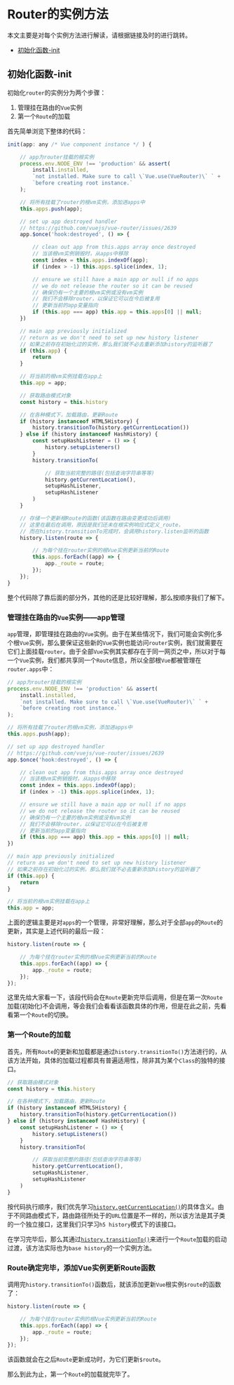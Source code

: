 # Router的实例方法

本文主要是对每个实例方法进行解读，请根据链接及时的进行跳转。

- [初始化函数-init](#初始化函数-init)

## 初始化函数-init

初始化`router`的实例分为两个步骤：

1. 管理挂在路由的`Vue`实例
2. 第一个`Route`的加载

首先简单浏览下整体的代码：

```js
init(app: any /* Vue component instance */ ) {

    // app为router挂载的根实例
    process.env.NODE_ENV !== 'production' && assert(
        install.installed,
        `not installed. Make sure to call \`Vue.use(VueRouter)\` ` +
        `before creating root instance.`
    );

    // 将所有挂载了router的根vm实例，添加进apps中
    this.apps.push(app);

    // set up app destroyed handler
    // https://github.com/vuejs/vue-router/issues/2639
    app.$once('hook:destroyed', () => {

        // clean out app from this.apps array once destroyed
        // 当该根vm实例销毁时，从apps中移除
        const index = this.apps.indexOf(app);
        if (index > -1) this.apps.splice(index, 1);

        // ensure we still have a main app or null if no apps
        // we do not release the router so it can be reused
        // 确保仍有一个主要的根vm实例或没有vm实例
        // 我们不会移除router，以保证它可以在今后被复用
        // 更新当前的app变量指向
        if (this.app === app) this.app = this.apps[0] || null;
    })

    // main app previously initialized
    // return as we don't need to set up new history listener
    // 如果之前存在初始化过的实例，那么我们就不必去重新添加history的监听器了
    if (this.app) {
        return
    }

    // 将当前的根vm实例挂载在app上
    this.app = app;

    // 获取路由模式对象
    const history = this.history

    // 在各种模式下，加载路由，更新Route
    if (history instanceof HTML5History) {
        history.transitionTo(history.getCurrentLocation())
    } else if (history instanceof HashHistory) {
        const setupHashListener = () => {
            history.setupListeners()
        }
        history.transitionTo(

            // 获取当前完整的路径(包括查询字符串等等)
            history.getCurrentLocation(),
            setupHashListener,
            setupHashListener
        )
    }

    // 存储一个更新根Route的函数(该函数在路由变更成功后调用)
    // 这里在最后在调用，原因是我们还未在根实例响应式定义_route，
    // 而在history.transitionTo完成时，会调用history.listen监听的函数
    history.listen(route => {

        // 为每个挂在router实例的根Vue实例更新当前的Route
        this.apps.forEach((app) => {
            app._route = route;
        });
    });
}
```

整个代码除了靠后面的部分外，其他的还是比较好理解，那么按顺序我们了解下。

### 管理挂在路由的`Vue`实例——app管理

`app`管理，即管理挂在路由的`Vue`实例。由于在某些情况下，我们可能会实例化多个根`Vue`实例，那么要保证这些新的`Vue`实例也能访问`router`实例，我们就需要在它们上面挂载`router`。由于全部`Vue`实例其实都存在于同一网页之中，所以对于每一个`Vue`实例，我们都共享同一个`Route`信息，所以全部根`Vue`都被管理在`router.apps`中：

```js
// app为router挂载的根实例
process.env.NODE_ENV !== 'production' && assert(
    install.installed,
    `not installed. Make sure to call \`Vue.use(VueRouter)\` ` +
    `before creating root instance.`
);

// 将所有挂载了router的根vm实例，添加进apps中
this.apps.push(app);

// set up app destroyed handler
// https://github.com/vuejs/vue-router/issues/2639
app.$once('hook:destroyed', () => {

    // clean out app from this.apps array once destroyed
    // 当该根vm实例销毁时，从apps中移除
    const index = this.apps.indexOf(app);
    if (index > -1) this.apps.splice(index, 1);

    // ensure we still have a main app or null if no apps
    // we do not release the router so it can be reused
    // 确保仍有一个主要的根vm实例或没有vm实例
    // 我们不会移除router，以保证它可以在今后被复用
    // 更新当前的app变量指向
    if (this.app === app) this.app = this.apps[0] || null;
})

// main app previously initialized
// return as we don't need to set up new history listener
// 如果之前存在初始化过的实例，那么我们就不必去重新添加history的监听器了
if (this.app) {
    return
}

// 将当前的根vm实例挂载在app上
this.app = app;
```

上面的逻辑主要是对`apps`的一个管理，非常好理解，那么对于全部`app`的`Route`的更新，其实是上述代码的最后一段：

```js
history.listen(route => {

    // 为每个挂在router实例的根Vue实例更新当前的Route
    this.apps.forEach((app) => {
        app._route = route;
    });
});
```

这里先给大家看一下，该段代码会在`Route`更新完毕后调用，但是在第一次`Route`加载(初始化)不会调用，等会我们会看看该函数具体的作用，但是在此之前，先看看第一个`Route`的切换。

### 第一个Route的加载

首先，所有`Route`的更新和加载都是通过`history.transitionTo()`方法进行的，从该方法开始，具体的加载过程都具有普遍适用性，除非其为某个`Class`的独特的接口。

```js
// 获取路由模式对象
const history = this.history

// 在各种模式下，加载路由，更新Route
if (history instanceof HTML5History) {
    history.transitionTo(history.getCurrentLocation())
} else if (history instanceof HashHistory) {
    const setupHashListener = () => {
        history.setupListeners()
    }
    history.transitionTo(

        // 获取当前完整的路径(包括查询字符串等等)
        history.getCurrentLocation(),
        setupHashListener,
        setupHashListener
    )
}
```

按代码执行顺序，我们优先学习[`history.getCurrentLocation()`](../../../路由模式/base基础模式/实例方法/README.md#获取完整路径信息historygetcurrentlocation)的具体含义。由于不同路由模式下，路由路径所处于的`URL`位置是不一样的，所以该方法是其子类的一个独立接口，这里我们只学习`h5 history`模式下的该接口。

在学习完毕后，那么其通过[`history.transitionTo()`](../../../路由模式/base基础模式/实例方法/README.md)来进行一个`Route`加载的启动过渡，该方法实际也为`base history`的一个实例方法。

### Route确定完毕，添加Vue实例更新Route函数

调用完`history.transitionTo()`函数后，就该添加更新`Vue`根实例`$route`的函数了：

```js
history.listen(route => {

    // 为每个挂在router实例的根Vue实例更新当前的Route
    this.apps.forEach((app) => {
        app._route = route;
    });
});
```

该函数就会在之后`Route`更新成功时，为它们更新`$route`。

那么到此为止，第一个`Route`的加载就完毕了。
